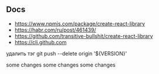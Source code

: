 ## Docs

- <https://www.npmjs.com/package/create-react-library>
- <https://habr.com/ru/post/461439/>
- <https://github.com/transitive-bullshit/create-react-library>
- <https://cli.github.com>

удалить тэг git push --delete origin '${VERSION}'

some changes
some changes
some changes
